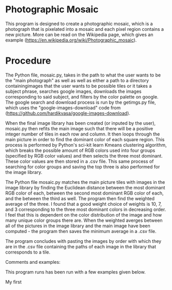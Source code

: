 # Photographic Mosaic
This program is designed to create a photographic mosaic, which is a photograph that is pixelated into a mosaic and each pixel region 
contains a new picture. More can be read on the Wikipedia page, which gives an example (https://en.wikipedia.org/wiki/Photographic_mosaic).

# Procedure

The Python file, mosaic.py, takes in the path to what the user wants to be the "main photograph" as well as well as either a path to a directory 
containingimages that the user wants to be possible tiles or it takes a subject phrase, searches google images, downloads the images 
corresponding to said subject, and filters by the color palette on google. The google search and download process is run by the getimgs.py
file, which uses the "google-images-download" code from (https://github.com/hardikvasa/google-images-download). 

When the final image library has been created (or inputed by the user), mosaic.py then refits the main image such that there will be a
positive integer number of tiles in each row and column. It then loops through the main picture in order to find the dominant color of 
each square region. This process is performed by Python's sci-kit learn Kmeans clustering algorithm, which breaks the possible amount of 
RGB colors used into four groups (specified by RGB color values) and then selects the three most dominant. These color values are then stored
in a .csv file. This same process of searching for color groups and saving the top three is also performed for the image library.

The Python file mosaic.py matches the main picture tiles with images in the image library by
finding the Euclidean distance between the most dominant RGB color of each, between the second most dominant RGB 
color of each, and the between the third as well. The program then find the weighted average of the three. I found that a good weight
choice of weights is 10, 7, and 3 corresponding to the three most dominant colors in decreasing order. I feel that this is dependent on 
the color distribution of the image and how many unique color groups there are. When the weighted averges between all of the pictures 
in the image library and the main image have been computed - the program then saves the minimum average in a .csv file. 

The program concludes with pasting the images by order with which they are in the .csv file containing the paths of each image in the library
that corresponds to a tile. 

Comments and examples:

This program runs has been run with a few examples given below. 
  

My first
